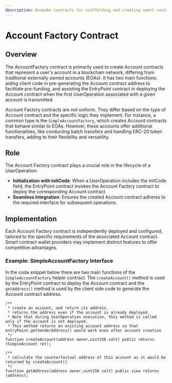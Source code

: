 ```yaml
---
description: Bespoke contracts for scaffolding and creating smart contract wallets.
---
```


# Account Factory Contract

## Overview

The AccountFactory contract is primarily used to create Account contracts that represent a user's account in a blockchain network, differing from traditional externally owned accounts (EOAs). It has two main functions: aiding client code in pre-generating the Account contract address to facilitate pre-funding, and assisting the EntryPoint contract in deploying the Account contract when the first UserOperation associated with a given account is transmitted.

Account Factory contracts are not uniform. They differ based on the type of Account contract and the specific logic they implement. For instance, a common type is the `SimpleAccountFactory`, which creates Account contracts that behave similar to EOAs. However, these accounts offer additional functionalities, like conducting batch transfers and handling ERC-20 token transfers, adding to their flexibility and versatility.

## Role

The Account Factory contract plays a crucial role in the lifecycle of a UserOperation:

* **Initialization with initCode**: When a UserOperation includes the initCode field, the EntryPoint contract invokes the Account Factory contract to deploy the corresponding Account contract.
* **Seamless Integration**: Ensures the created Account contract adheres to the required interface for subsequent operations.

## Implementation

Each Account Factory contract is independently deployed and configured, tailored to the specific requirements of the associated Account contract. Smart contract wallet providers may implement distinct features to offer competitive advantages.

### Example: SimpleAccountFactory Interface

In the code snippet below there are two main functions of the `SimpleAccountFactory` helper contract. The `createAccount()` method is used by the EntryPoint contract to deploy the Account contract and the `getAddress()` method is used by the client side code to generate the Account contract address.

```solidity
/**
 * create an account, and return its address.
 * returns the address even if the account is already deployed.
 * Note that during UserOperation execution, this method is called only if the account is not deployed.
 * This method returns an existing account address so that entryPoint.getSenderAddress() would work even after account creation
 */
function createAccount(address owner,uint256 salt) public returns (SimpleAccount ret);

/**
 * calculate the counterfactual address of this account as it would be returned by createAccount()
 */
function getAddress(address owner,uint256 salt) public view returns (address);
```
